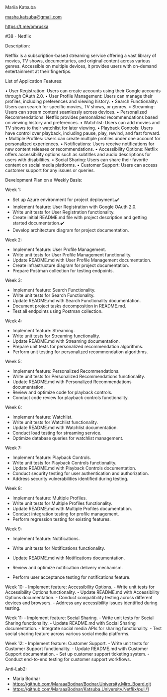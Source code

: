 Mariia Katsuba

masha.katsuba@gmail.com

https://t.me/omruska

#38 - Netflix

Description: 

Netflix is a subscription-based streaming service offering a vast library of movies, TV shows, documentaries, and original content across various genres. Accessible on multiple devices, it provides users with on-demand entertainment at their fingertips.

List of Application Features:

• User Registration: Users can create accounts using their Google accounts through OAuth 2.0.
• User Profile Management: Users can manage their profiles, including preferences and viewing history.
• Search Functionality: Users can search for specific movies, TV shows, or genres.
• Streaming: Users can stream content seamlessly across devices.
• Personalized Recommendations: Netflix provides personalized recommendations based on viewing history and preferences.
• Watchlist: Users can add movies and TV shows to their watchlist for later viewing.
• Playback Controls: Users have control over playback, including pause, play, rewind, and fast forward.
• Multiple Profiles: Users can create multiple profiles under one account for personalized experiences.
• Notifications: Users receive notifications for new content releases or recommendations.
• Accessibility Options: Netflix offers accessibility options such as subtitles and audio descriptions for users with disabilities.
• Social Sharing: Users can share their favorite content on social media platforms.
• Customer Support: Users can access customer support for any issues or queries.

Development Plan on a Weekly Basis:

Week 1:
   - Set up Azure environment for project deployment.✔️
   - Implement feature: User Registration with Google OAuth 2.0.
   - Write unit tests for User Registration functionality.
   - Create initial README.md file with project description and getting started documentation.✔️
   - Develop architecture diagram for project documentation.

Week 2:
   - Implement feature: User Profile Management.
   - Write unit tests for User Profile Management functionality.
   - Update README.md with User Profile Management documentation.
   - Create infrastructure diagram for project documentation.
   - Prepare Postman collection for testing endpoints.

Week 3:
   - Implement feature: Search Functionality.
   - Write unit tests for Search Functionality.
   - Update README.md with Search Functionality documentation.
   - Document project tasks decomposition in README.md.
   - Test all endpoints using Postman collection.

Week 4:
   - Implement feature: Streaming.
   - Write unit tests for Streaming functionality.
   - Update README.md with Streaming documentation.
   - Prepare unit tests for personalized recommendation algorithms.
   - Perform unit testing for personalized recommendation algorithms.

Week 5:
   - Implement feature: Personalized Recommendations.
   - Write unit tests for Personalized Recommendations functionality.
   - Update README.md with Personalized Recommendations documentation.
   - Review and optimize code for playback controls.
   - Conduct code review for playback controls functionality.

Week 6:
   - Implement feature: Watchlist.
   - Write unit tests for Watchlist functionality.
   - Update README.md with Watchlist documentation.
   - Conduct load testing for streaming service.
   - Optimize database queries for watchlist management.

Week 7:
   - Implement feature: Playback Controls.
   - Write unit tests for Playback Controls functionality.
   - Update README.md with Playback Controls documentation.
   - Conduct security testing for user authentication and authorization.
   - Address security vulnerabilities identified during testing.

Week 8:
   - Implement feature: Multiple Profiles.
   - Write unit tests for Multiple Profiles functionality.
   - Update README.md with Multiple Profiles documentation.
   - Conduct integration testing for profile management.
   - Perform regression testing for existing features.

Week 9:
   - Implement feature: Notifications.
   - Write unit tests for Notifications functionality.
   - Update README.md with Notifications documentation.
   - Review and optimize notification delivery mechanism.

   - Perform user acceptance testing for notifications feature.

Week 10:
    - Implement feature: Accessibility Options.
    - Write unit tests for Accessibility Options functionality.
    - Update README.md with Accessibility Options documentation.
    - Conduct compatibility testing across different devices and browsers.
    - Address any accessibility issues identified during testing.

Week 11:
    - Implement feature: Social Sharing.
    - Write unit tests for Social Sharing functionality.
    - Update README.md with Social Sharing documentation.
    - Integrate social media APIs for sharing functionality.
    - Test social sharing feature across various social media platforms.

Week 12:
    - Implement feature: Customer Support.
    - Write unit tests for Customer Support functionality.
    - Update README.md with Customer Support documentation.
    - Set up customer support ticketing system.
    - Conduct end-to-end testing for customer support workflows.

Anti-Lab2:
- Maria Bodnar
- https://github.com/MaraaaBodnar/Bodnar.University.Miro_Board.git
- https://github.com/MaraaaBodnar/Katsuba.University.Netflix/pull/1
